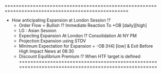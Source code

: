 ==================================================================================================
- How anticipating Expansion at London Session !?
    - Order Flow = Bullish !? Immediate Reaction To +OB [daily][high]
    - LG : Asian Session
    - Expecting Expansion At London !? Consolidation At NY PM
    - Projection Expansion using STDV
    - Minimum Expectation for Expansion = -OB [H4] [low] & Exit Before High Impact News at 08:30
    - Discount Equilibrium Premium !? When HTF target is defined
==================================================================================================